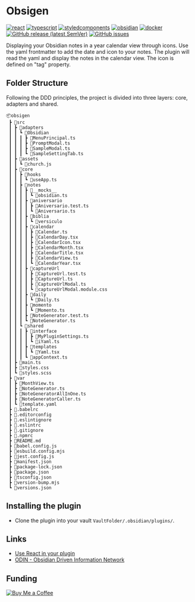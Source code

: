 # Obsigen

[![react](https://img.shields.io/badge/React-61DBFB?style=for-the-badge&logo=react&logoColor=black)](https://reactjs.org/)
[![typescript](https://img.shields.io/badge/TypeScript-3178C6?style=for-the-badge&logo=typescript&logoColor=white)](https://www.typescriptlang.org/)
[![styledcomponents](https://img.shields.io/badge/styled_components-DB7093?style=for-the-badge&logo=styledcomponents&logoColor=white)](https://styled-components.com/)
[![obsidian](https://img.shields.io/badge/obsidian-7C3AED?style=for-the-badge&logo=obsidian&logoColor=white)](https://obsidian.md/)
[![docker](https://img.shields.io/badge/docker-2496ED?style=for-the-badge&logo=docker&logoColor=white)](https://www.docker.com/)
[![GitHub release (latest SemVer)](https://img.shields.io/github/v/release/jesuserro/obsigen?style=for-the-badge&sort=semver)](https://github.com/jesuserro/obsigen/releases/)
[![GitHub issues](https://img.shields.io/github/issues/jesuserro/obsigen?style=for-the-badge)](https://github.com/jesuserro/obsigen/issues/)

Displaying your Obsidian notes in a year calendar view through icons. 
Use the yaml frontmatter to add the date and icon to your notes. The plugin will read the yaml and display the notes in the calendar view. The icon is defined on "tag" property.

## Folder Structure
Following the DDD principles, the project is divided into three layers: core, adapters and shared.
```
📦obsigen
 ┣ 📂src
 ┃ ┣ 📂adapters
 ┃ ┃ ┗ 📂Obsidian
 ┃ ┃ ┃ ┣ 📜MenuPrincipal.ts
 ┃ ┃ ┃ ┣ 📜PromptModal.ts
 ┃ ┃ ┃ ┣ 📜SampleModal.ts
 ┃ ┃ ┃ ┗ 📜SampleSettingTab.ts
 ┃ ┣ 📂assets
 ┃ ┃ ┗ 📜church.js
 ┃ ┣ 📂core
 ┃ ┃ ┣ 📂hooks
 ┃ ┃ ┃ ┗ 📜useApp.ts
 ┃ ┃ ┣ 📂notes
 ┃ ┃ ┃ ┣ 📂__mocks__
 ┃ ┃ ┃ ┃ ┗ 📜obsidian.ts
 ┃ ┃ ┃ ┣ 📂aniversario
 ┃ ┃ ┃ ┃ ┣ 📜Aniversario.test.ts
 ┃ ┃ ┃ ┃ ┗ 📜Aniversario.ts
 ┃ ┃ ┃ ┣ 📂biblia
 ┃ ┃ ┃ ┃ ┗ 📂versiculo
 ┃ ┃ ┃ ┣ 📂calendar
 ┃ ┃ ┃ ┃ ┣ 📜Calendar.ts
 ┃ ┃ ┃ ┃ ┣ 📜CalendarDay.tsx
 ┃ ┃ ┃ ┃ ┣ 📜CalendarIcon.tsx
 ┃ ┃ ┃ ┃ ┣ 📜CalendarMonth.tsx
 ┃ ┃ ┃ ┃ ┣ 📜CalendarTitle.tsx
 ┃ ┃ ┃ ┃ ┣ 📜CalendarView.ts
 ┃ ┃ ┃ ┃ ┗ 📜CalendarYear.tsx
 ┃ ┃ ┃ ┣ 📂captureUrl
 ┃ ┃ ┃ ┃ ┣ 📜CaptureUrl.test.ts
 ┃ ┃ ┃ ┃ ┣ 📜CaptureUrl.ts
 ┃ ┃ ┃ ┃ ┣ 📜CaptureUrlModal.ts
 ┃ ┃ ┃ ┃ ┗ 📜captureUrlModal.module.css
 ┃ ┃ ┃ ┣ 📂daily
 ┃ ┃ ┃ ┃ ┗ 📜Daily.ts
 ┃ ┃ ┃ ┣ 📂momento
 ┃ ┃ ┃ ┃ ┗ 📜Momento.ts
 ┃ ┃ ┃ ┣ 📜NoteGenerator.test.ts
 ┃ ┃ ┃ ┗ 📜NoteGenerator.ts
 ┃ ┃ ┗ 📂shared
 ┃ ┃ ┃ ┣ 📂interface
 ┃ ┃ ┃ ┃ ┣ 📜MyPluginSettings.ts
 ┃ ┃ ┃ ┃ ┗ 📜iYaml.ts
 ┃ ┃ ┃ ┣ 📂templates
 ┃ ┃ ┃ ┃ ┗ 📜Yaml.tsx
 ┃ ┃ ┃ ┗ 📜appContext.ts
 ┃ ┣ 📜main.ts
 ┃ ┣ 📜styles.css
 ┃ ┗ 📜styles.scss
 ┣ 📂var
 ┃ ┣ 📜MonthView.ts
 ┃ ┣ 📜NoteGenerator.ts
 ┃ ┣ 📜NoteGeneratorAllInOne.ts
 ┃ ┣ 📜NoteGeneratorCaller.ts
 ┃ ┗ 📜template.yaml
 ┣ 📜.babelrc
 ┣ 📜.editorconfig
 ┣ 📜.eslintignore
 ┣ 📜.eslintrc
 ┣ 📜.gitignore
 ┣ 📜.npmrc
 ┣ 📜README.md
 ┣ 📜babel.config.js
 ┣ 📜esbuild.config.mjs
 ┣ 📜jest.config.js
 ┣ 📜manifest.json
 ┣ 📜package-lock.json
 ┣ 📜package.json
 ┣ 📜tsconfig.json
 ┣ 📜version-bump.mjs
 ┗ 📜versions.json
```
## Installing the plugin
- Clone the plugin into your vault `VaultFolder/.obsidian/plugins/`.
## Links
- [Use React in your plugin](https://docs.obsidian.md/Plugins/Getting+started/Use+React+in+your+plugin)
- [ODIN - Obsidian Driven Information Network](https://github.com/memgraph/odin)
## Funding
[![Buy Me a Coffee](https://img.shields.io/badge/-Buy%20Me%20a%20Coffee-orange?style=flat&logo=buy-me-a-coffee&logoColor=white)](https://www.buymeacoffee.com/jesuserro)